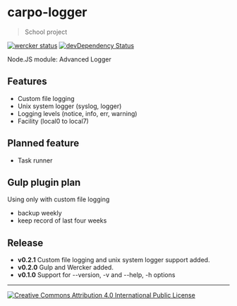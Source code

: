 carpo-logger
============
> School project

[![wercker status](https://app.wercker.com/status/634866230fc176768624a0f3c656f435/m "wercker status")](https://app.wercker.com/project/bykey/634866230fc176768624a0f3c656f435)
[![devDependency Status](https://david-dm.org/markoham/carpo-logger/dev-status.svg)](https://david-dm.org/markoham/carpo-logger#info=devDependencies)

Node.JS module: Advanced Logger

Features
--------
* Custom file logging
* Unix system logger (syslog, logger)
* Logging levels (notice, info, err, warning)
* Facility (local0 to local7)

Planned feature
---------------
* Task runner

Gulp plugin plan
----------------
Using only with custom file logging
* backup weekly
* keep record of last four weeks

Release
-------
* **v0.2.1** Custom file logging and unix system logger support added.
* **v0.2.0** Gulp and Wercker added.
* **v0.1.0** Support for --version, -v and --help, -h options

- - -

[![Creative Commons Attribution 4.0 International Public License](https://i.creativecommons.org/l/by/4.0/88x31.png "Creative Commons Attribution 4.0 International Public License")](http://creativecommons.org/licenses/by/4.0/)
